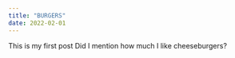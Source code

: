 ```yaml
---
title: "BURGERS"
date: 2022-02-01
---
```

This is my first post
Did I mention how much I like cheeseburgers?
